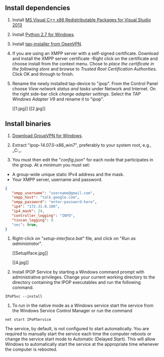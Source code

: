 ## Install dependencies

1. Install [MS Visual C++ x86 Redistributable Packages for Visual Studio 2013](http://www.microsoft.com/en-us/download/details.aspx?id=40784)

1. Install [Python 2.7 for Windows](http://www.python.org/ftp/python/2.7.5/python-2.7.5.msi).

2. Install [tap-installer from OpenVPN](http://swupdate.openvpn.org/community/releases/tap-windows-9.9.2_3.exe).

3. If you are using an XMPP server with a self-signed certificate. Download and install the XMPP server certificate -Right click on the certificate and choose install from the context menu. Chose to _place the certificate in the following store_ and browse to _Trusted Root Certification Authorities_. Click OK and through to finish.

4. Rename the newly installed tap-device to "_ipop_".
From the Control Panel choose _View network status and tasks_ under Network and Internet. On the right side-bar click _change adapter settings_. Select the _TAP Windows Adapter V9_ and rename it to "ipop".

    [[1.jpg]]
    [[2.jpg]]

## Install binaries

1. [Download GroupVPN for Windows](http://goo.gl/sY5yvo).

1. Extract "ipop-14.07.0-x86_win7", preferably to your system root, e.g., _C:\_.

1. You must then edit the  "_config.json_" for each node that participates in the group. At a minimum you must set:
 * A group-wide unique static IPv4 address and the mask.
 * Your XMPP server, username and password.

 ``` json
{
    "xmpp_username": "username@gmail.com",
    "xmpp_host": "talk.google.com",
    "xmpp_password": "enter-password-here",
    "ip4": "172.31.0.100",
    "ip4_mask": 24,
    "controller_logging": "INFO",
    "tincan_logging": 0
    "sec": true, 
}
 ```

1. Right-click on "_setup-interface.bat_" file, and click on
    "_Run as administrator_".

    [[SetupIface.jpg]]

    [[4.jpg]]

1. Install IPOP Service by starting a Windows command prompt with administrative privileges. Change your current working directory to the directory containing the IPOP executables and run the following command.

 ```
IPoPSvc --install
 ```

1. To run in the native mode as a Windows service start the service from the Windows Service Control Manager or run the command
 ```
net start IPoPService
 ```

The service, by default, is not configured to start automatically. You are required to manually start the service each time the computer reboots or change the service start mode to Automatic (Delayed Start). This will allow Windows to automatically start the service at the appropriate time whenever the computer is rebooted.
